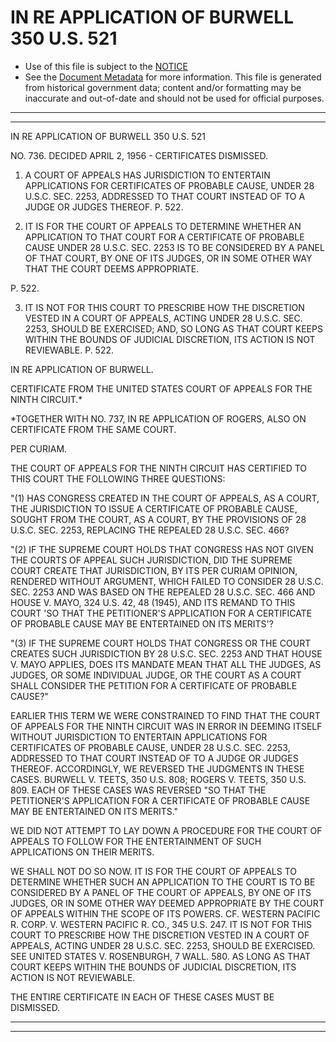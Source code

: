 ---
---

# IN RE APPLICATION OF BURWELL 350 U.S. 521

* Use of this file is subject to the [NOTICE](https://github.com/publicdocs/notice/blob/master/NOTICE)
* See the [Document Metadata](../../../) for more information.
  This file is generated from historical government data; content and/or formatting may be inaccurate and out-of-date and should not be used for official purposes.

----------
----------

IN RE APPLICATION OF BURWELL 350 U.S. 521

NO. 736.  DECIDED APRIL 2, 1956 - CERTIFICATES DISMISSED.

1.  A COURT OF APPEALS HAS JURISDICTION TO ENTERTAIN APPLICATIONS FOR CERTIFICATES OF PROBABLE CAUSE, UNDER 28 U.S.C. SEC. 2253, ADDRESSED TO THAT COURT INSTEAD OF TO A JUDGE OR JUDGES THEREOF.  P. 522.

2.  IT IS FOR THE COURT OF APPEALS TO DETERMINE WHETHER AN APPLICATION TO THAT COURT FOR A CERTIFICATE OF PROBABLE CAUSE UNDER 28 U.S.C. SEC. 2253 IS TO BE CONSIDERED BY A PANEL OF THAT COURT, BY ONE OF ITS JUDGES, OR IN SOME OTHER WAY THAT THE COURT DEEMS APPROPRIATE.

P. 522.

3.  IT IS NOT FOR THIS COURT TO PRESCRIBE HOW THE DISCRETION VESTED IN A COURT OF APPEALS, ACTING UNDER 28 U.S.C. SEC. 2253, SHOULD BE EXERCISED; AND, SO LONG AS THAT COURT KEEPS WITHIN THE BOUNDS OF JUDICIAL DISCRETION, ITS ACTION IS NOT REVIEWABLE.  P. 522.

IN RE APPLICATION OF BURWELL.

CERTIFICATE FROM THE UNITED STATES COURT OF APPEALS FOR THE NINTH CIRCUIT.\*

\*TOGETHER WITH NO. 737, IN RE APPLICATION OF ROGERS, ALSO ON CERTIFICATE FROM THE SAME COURT.

PER CURIAM.

THE COURT OF APPEALS FOR THE NINTH CIRCUIT HAS CERTIFIED TO THIS COURT THE FOLLOWING THREE QUESTIONS:

"(1)  HAS CONGRESS CREATED IN THE COURT OF APPEALS, AS A COURT, THE JURISDICTION TO ISSUE A CERTIFICATE OF PROBABLE CAUSE, SOUGHT FROM THE COURT, AS A COURT, BY THE PROVISIONS OF 28 U.S.C. SEC. 2253, REPLACING THE REPEALED 28 U.S.C. SEC. 466?

"(2)  IF THE SUPREME COURT HOLDS THAT CONGRESS HAS NOT GIVEN THE COURTS OF APPEAL SUCH JURISDICTION, DID THE SUPREME COURT CREATE THAT JURISDICTION, BY ITS PER CURIAM OPINION, RENDERED WITHOUT ARGUMENT, WHICH FAILED TO CONSIDER 28 U.S.C. SEC. 2253 AND WAS BASED ON THE REPEALED 28 U.S.C. SEC. 466 AND HOUSE V. MAYO, 324 U.S. 42, 48 (1945), AND ITS REMAND TO THIS COURT 'SO THAT THE PETITIONER'S APPLICATION FOR A CERTIFICATE OF PROBABLE CAUSE MAY BE ENTERTAINED ON ITS MERITS'?

"(3)  IF THE SUPREME COURT HOLDS THAT CONGRESS OR THE COURT CREATES SUCH JURISDICTION BY 28 U.S.C. SEC. 2253 AND THAT HOUSE V. MAYO APPLIES, DOES ITS MANDATE MEAN THAT ALL THE JUDGES, AS JUDGES, OR SOME INDIVIDUAL JUDGE, OR THE COURT AS A COURT SHALL CONSIDER THE PETITION FOR A CERTIFICATE OF PROBABLE CAUSE?"

EARLIER THIS TERM WE WERE CONSTRAINED TO FIND THAT THE COURT OF APPEALS FOR THE NINTH CIRCUIT WAS IN ERROR IN DEEMING ITSELF WITHOUT JURISDICTION TO ENTERTAIN APPLICATIONS FOR CERTIFICATES OF PROBABLE CAUSE, UNDER 28 U.S.C. SEC. 2253, ADDRESSED TO THAT COURT INSTEAD OF TO A JUDGE OR JUDGES THEREOF.  ACCORDINGLY, WE REVERSED THE JUDGMENTS IN THESE CASES.  BURWELL V. TEETS, 350 U.S. 808; ROGERS V. TEETS, 350 U.S. 809.  EACH OF THESE CASES WAS REVERSED "SO THAT THE PETITIONER'S APPLICATION FOR A CERTIFICATE OF PROBABLE CAUSE MAY BE ENTERTAINED ON ITS MERITS."

WE DID NOT ATTEMPT TO LAY DOWN A PROCEDURE FOR THE COURT OF APPEALS TO FOLLOW FOR THE ENTERTAINMENT OF SUCH APPLICATIONS ON THEIR MERITS.

WE SHALL NOT DO SO NOW.  IT IS FOR THE COURT OF APPEALS TO DETERMINE WHETHER SUCH AN APPLICATION TO THE COURT IS TO BE CONSIDERED BY A PANEL OF THE COURT OF APPEALS, BY ONE OF ITS JUDGES, OR IN SOME OTHER WAY DEEMED APPROPRIATE BY THE COURT OF APPEALS WITHIN THE SCOPE OF ITS POWERS.  CF. WESTERN PACIFIC R. CORP. V. WESTERN PACIFIC R. CO., 345 U.S. 247.  IT IS NOT FOR THIS COURT TO PRESCRIBE HOW THE DISCRETION VESTED IN A COURT OF APPEALS, ACTING UNDER 28 U.S.C. SEC.  2253, SHOULD BE EXERCISED.  SEE UNITED STATES V. ROSENBURGH, 7 WALL.  580.  AS LONG AS THAT COURT KEEPS WITHIN THE BOUNDS OF JUDICIAL DISCRETION, ITS ACTION IS NOT REVIEWABLE.

THE ENTIRE CERTIFICATE IN EACH OF THESE CASES MUST BE DISMISSED.


----------
----------

